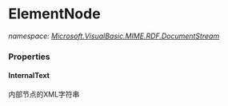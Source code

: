 ﻿# ElementNode
_namespace: <a href="#" onClick="load('/docs/Microsoft.VisualBasic.MIME.RDF.DocumentStream/index.md')">Microsoft.VisualBasic.MIME.RDF.DocumentStream</a>_






### Properties

#### InternalText
内部节点的XML字符串
